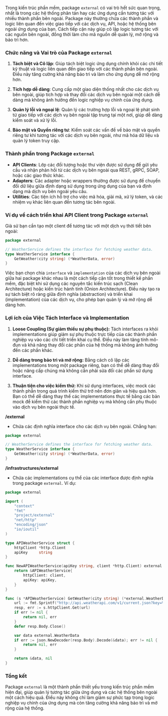Trong kiến trúc phần mềm, package `external` có vai trò hết sức quan trọng, nhất là trong các hệ thống phân tán hay các ứng dụng cần tương tác với nhiều thành phần bên ngoài. Package này thường chứa các thành phần và logic liên quan đến việc giao tiếp với các dịch vụ, API, hoặc hệ thống bên ngoài ứng dụng của bạn. Cách tiếp cận này giúp cô lập logic tương tác với các nguồn bên ngoài, đồng thời làm cho mã nguồn dễ quản lý, mở rộng và bảo trì hơn.

### Chức năng và Vai trò của Package `external`

1. **Tách biệt và Cô lập**: Giúp tách biệt logic ứng dụng chính khỏi các chi tiết kỹ thuật và logic liên quan đến giao tiếp với các thành phần bên ngoài. Điều này tăng cường khả năng bảo trì và làm cho ứng dụng dễ mở rộng hơn.

2. **Tích hợp dễ dàng**: Cung cấp một giao diện thống nhất cho các dịch vụ bên ngoài, giúp tích hợp và thay đổi các dịch vụ bên ngoài một cách dễ dàng mà không ảnh hưởng đến logic nghiệp vụ chính của ứng dụng.

3. **Quản lý lỗi và ngoại lệ**: Quản lý các trường hợp lỗi và ngoại lệ phát sinh từ giao tiếp với các dịch vụ bên ngoài tập trung tại một nơi, giúp dễ dàng kiểm soát và xử lý lỗi.

4. **Bảo mật và Quyền riêng tư**: Kiểm soát các vấn đề về bảo mật và quyền riêng tư khi tương tác với các dịch vụ bên ngoài, như mã hóa dữ liệu và quản lý token truy cập.

### Thành phần trong Package `external`

- **API Clients**: Lớp các đối tượng hoặc thư viện được sử dụng để gửi yêu cầu và nhận phản hồi từ các dịch vụ bên ngoài qua REST, gRPC, SOAP, hoặc các giao thức khác.
- **Adapters**: Các adapter hoặc wrappers thường được sử dụng để chuyển đổi dữ liệu giữa định dạng sử dụng trong ứng dụng của bạn và định dạng mà dịch vụ bên ngoài yêu cầu.
- **Utilities**: Các tiện ích hỗ trợ cho việc mã hóa, giải mã, xử lý token, và các nhiệm vụ khác liên quan đến tương tác bên ngoài.

### Ví dụ về cách triển khai API Client trong Package `external`

Giả sử bạn cần tạo một client để tương tác với một dịch vụ thời tiết bên ngoài:

```go
package external

// WeatherService defines the interface for fetching weather data.
type WeatherService interface {
	GetWeather(city string) (*WeatherData, error)
}

```
Việc bạn chọn chia `interface` và `implementation` của các dịch vụ bên ngoài giữa hai package khác nhau là một cách tiếp cận tốt trong thiết kế phần mềm, đặc biệt khi sử dụng các nguyên tắc kiến trúc sạch (Clean Architecture) hoặc kiến trúc hành tinh (Onion Architecture). Điều này tạo ra sự tách biệt rõ ràng giữa định nghĩa (abstraction) và triển khai (implementation) của các dịch vụ, cho phép bạn quản lý và mở rộng dễ dàng hơn.

### Lợi ích của Việc Tách Interface và Implementation

1. **Loose Coupling (Sự giảm thiểu sự phụ thuộc):** Tách interfaces ra khỏi implementations giúp giảm sự phụ thuộc trực tiếp của các thành phần nghiệp vụ vào các chi tiết triển khai cụ thể. Điều này làm tăng tính mô-đun và khả năng thay đổi các phần của hệ thống mà không ảnh hưởng đến các phần khác.

2. **Dễ dàng trong bảo trì và mở rộng:** Bằng cách cô lập các implementations trong một package riêng, bạn có thể dễ dàng thay đổi hoặc nâng cấp chúng mà không cần phải sửa đổi các phần sử dụng interface.

3. **Thuận tiện cho việc kiểm thử:** Khi sử dụng interfaces, việc mock các thành phần trong quá trình kiểm thử trở nên đơn giản và hiệu quả hơn. Bạn có thể dễ dàng thay thế các implementations thực tế bằng các bản mock để kiểm thử các thành phần nghiệp vụ mà không cần phụ thuộc vào dịch vụ bên ngoài thực tế.

**/external**
- Chứa các định nghĩa interface cho các dịch vụ bên ngoài. Chẳng hạn:

```go
package external

// WeatherService defines the interface for fetching weather data.
type WeatherService interface {
    GetWeather(city string) (*WeatherData, error)
}
```

**/infrastructures/external**
- Chứa các implementations cụ thể của các interface được định nghĩa trong package `external`. Ví dụ:

```go
package external

import (
    "context"
    "fmt"
    "project/external"
    "net/http"
    "encoding/json"
    "io/ioutil"
)

type APIWeatherService struct {
    httpClient *http.Client
    apiKey     string
}

func NewAPIWeatherService(apiKey string, client *http.Client) external.WeatherService {
    return &APIWeatherService{
        httpClient: client,
        apiKey: apiKey,
    }
}

func (s *APIWeatherService) GetWeather(city string) (*external.WeatherData, error) {
    url := fmt.Sprintf("http://api.weatherapi.com/v1/current.json?key=%s&q=%s", s.apiKey, city)
    resp, err := s.httpClient.Get(url)
    if err != nil {
        return nil, err
    }
    defer resp.Body.Close()

    var data external.WeatherData
    if err := json.NewDecoder(resp.Body).Decode(&data); err != nil {
        return nil, err
    }

    return &data, nil
}
```
### Tổng kết

Package `external` là một thành phần thiết yếu trong kiến trúc phần mềm hiện đại, giúp quản lý tương tác giữa ứng dụng và các hệ thống bên ngoài một cách hiệu quả. Điều này không chỉ làm giảm sự phức tạp trong logic nghiệp vụ chính của ứng dụng mà còn tăng cường khả năng bảo trì và mở rộng của hệ thống.
